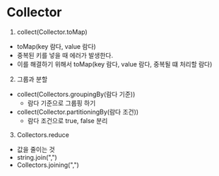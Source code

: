 # Collector


1. collect(Collector.toMap)
- toMap(key 람다, value 람다)
- 중복된 키를 넣을 때 에러가 발생한다.
- 이를 해결하기 위해서 toMap(key 람다, value 람다, 중복될 떄 처리할 람다)

2. 그룹과 분할
- collect(Collectors.groupingBy(람다 기준))
  - 람다 기준으로 그룹핑 하기
- collect(Collector.partitioningBy(람다 조건))
  - 람다 조건으로 true, false 분리

3. Collectors.reduce 
- 값을 줄이는 것
- string.join(",")
- Collectors.joining(",")
